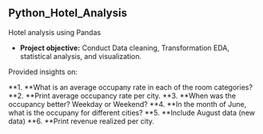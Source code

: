 ## Python_Hotel_Analysis
Hotel analysis using Pandas

- **Project objective:** 
Conduct Data cleaning, Transformation EDA, statistical analysis, and visualization.


Provided insights on:

   **1. **What is an average occupany rate in each of the room categories?
   **2. **Print average occupancy rate per city.
   **3. **When was the occupancy better? Weekday or Weekend?
   **4. **In the month of June, what is the occupany for different cities?
   **5. **Include August data (new data)
   **6. **Print revenue realized per city.
